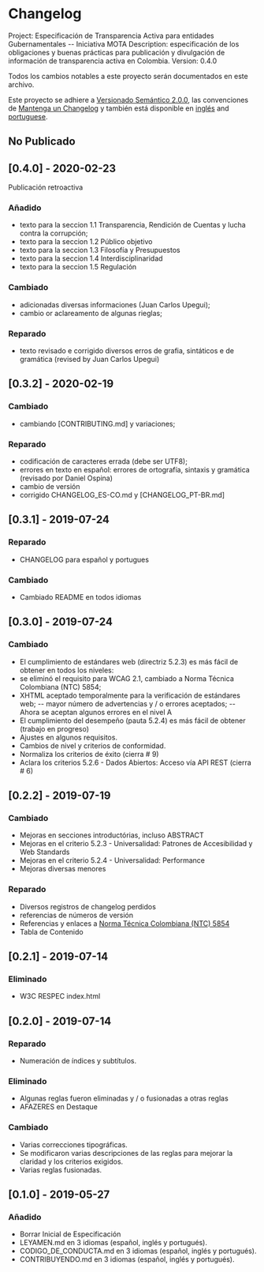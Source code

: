 # Changelog
Project: Especificación de Transparencia Activa para entidades Gubernamentales -- Iniciativa MOTA
Description: especificación de los obligaciones y buenas prácticas para publicación y divulgación de información de transparencia activa en Colombia.
Version: 0.4.0

Todos los cambios notables a este proyecto serán documentados en este archivo.

Este proyecto se adhiere a [Versionado Semántico 2.0.0](http://semver.org/), las convenciones de [Mantenga un Changelog](https://keepachangelog.com/es-ES/1.0.0/) y también está disponible en [inglés](CHANGELOG.md) and [portuguese](CHANGELOG_PT-BR.md).

## No Publicado

## [0.4.0] - 2020-02-23
Publicación retroactiva

### Añadido
- texto para la seccion 1.1 Transparencia, Rendición de Cuentas y lucha contra la corrupción;
- texto para la seccion 1.2 Público objetivo
- texto para la seccion 1.3 Filosofía y Presupuestos
- texto para la seccion 1.4 Interdisciplinaridad
- texto para la seccion 1.5 Regulación

### Cambiado
- adicionadas diversas informaciones (Juan Carlos Upegui);
- cambio or aclareamento de algunas rieglas;

### Reparado
- texto revisado e corrigido diversos erros de grafia, sintáticos e de gramática (revised by Juan Carlos Upegui)

## [0.3.2] - 2020-02-19

### Cambiado
- cambiando [CONTRIBUTING.md] y variaciones;

### Reparado
- codificación de caracteres errada (debe ser UTF8);
- errores en texto en español: errores de ortografía, sintaxis y gramática (revisado por Daniel Ospina)
- cambio de versión
- corrigido CHANGELOG_ES-CO.md y [CHANGELOG_PT-BR.md]

## [0.3.1] - 2019-07-24

### Reparado
- CHANGELOG para español y portugues

### Cambiado
- Cambiado README en todos idiomas

## [0.3.0] - 2019-07-24

### Cambiado

- El cumplimiento de estándares web (directriz 5.2.3) es más fácil de obtener en todos los niveles:
- se eliminó el requisito para WCAG 2.1, cambiado a Norma Técnica Colombiana (NTC) 5854;
- XHTML aceptado temporalmente para la verificación de estándares web;
-- mayor número de advertencias y / o errores aceptados;
-- Ahora se aceptan algunos errores en el nivel A
- El cumplimiento del desempeño (pauta 5.2.4) es más fácil de obtener (trabajo en progreso)
- Ajustes en algunos requisitos.
- Cambios de nivel y criterios de conformidad.
- Normaliza los criterios de éxito (cierra # 9)
- Aclara los criterios 5.2.6 - Dados Abiertos: Acceso vía API REST (cierra # 6)

## [0.2.2] - 2019-07-19

### Cambiado
- Mejoras en secciones introductórias, incluso ABSTRACT
- Mejoras en el criterio 5.2.3 - Universalidad: Patrones de Accesibilidad y Web Standards
- Mejoras en el criterio 5.2.4 - Universalidad: Performance
- Mejoras diversas menores

### Reparado
- Diversos registros de changelog perdidos
- referencias de números de versión
- Referencias y enlaces a [Norma Técnica Colombiana (NTC) 5854](https://ntc5854.accesibilidadweb.co/)
- Tabla de Contenido

## [0.2.1] - 2019-07-14

### Eliminado
- W3C RESPEC index.html

## [0.2.0] - 2019-07-14

### Reparado
- Numeración de índices y subtítulos.

### Eliminado
- Algunas reglas fueron eliminadas y / o fusionadas a otras reglas
- AFAZERES en Destaque

### Cambiado
- Varias correcciones tipográficas.
- Se modificaron varias descripciones de las reglas para mejorar la claridad y los criterios exigidos.
- Varias reglas fusionadas.

## [0.1.0] - 2019-05-27

### Añadido
- Borrar Inicial de Especificación
- LEYAMEN.md en 3 idiomas (español, inglés y portugués).
- CODIGO_DE_CONDUCTA.md en 3 idiomas (español, inglés y portugués).
- CONTRIBUYENDO.md en 3 idiomas (español, inglés y portugués).
